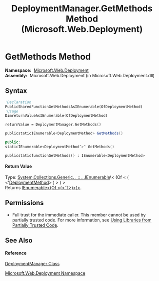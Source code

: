 ﻿---
title: DeploymentManager.GetMethods Method  (Microsoft.Web.Deployment)
TOCTitle: GetMethods Method
ms:assetid: M:Microsoft.Web.Deployment.DeploymentManager.GetMethods
ms:mtpsurl: https://msdn.microsoft.com/en-us/library/microsoft.web.deployment.deploymentmanager.getmethods(v=VS.90)
ms:contentKeyID: 22753993
ms.date: 05/02/2012
mtps_version: v=VS.90
f1_keywords:
- Microsoft.Web.Deployment.DeploymentManager.GetMethods
dev_langs:
- CSharp
- JScript
- VB
- c++
api_location:
- Microsoft.Web.Deployment.dll
api_name:
- Microsoft.Web.Deployment.DeploymentManager.GetMethods
api_type:
- Managed
topic_type:
- apiref
- kbSyntax
product_family_name: VS
ROBOTS: INDEX,FOLLOW
---

# GetMethods Method

**Namespace:**  [Microsoft.Web.Deployment](microsoft-web-deployment-namespace.md)  
**Assembly:**  Microsoft.Web.Deployment (in Microsoft.Web.Deployment.dll)

## Syntax

``` vb
'Declaration
PublicSharedFunctionGetMethodsAsIEnumerable(OfDeploymentMethod)
'Usage
DimreturnValueAsIEnumerable(OfDeploymentMethod)

returnValue = DeploymentManager.GetMethods()
```

``` csharp
publicstaticIEnumerable<DeploymentMethod> GetMethods()
```

``` c++
public:
staticIEnumerable<DeploymentMethod^>^ GetMethods()
```

``` jscript
publicstaticfunctionGetMethods() : IEnumerable<DeploymentMethod>
```

#### Return Value

Type: [System.Collections.Generic. . :: . .IEnumerable](https://msdn.microsoft.com/en-us/library/9eekhta0\(v=vs.90\))\< (Of \< ( \<'[DeploymentMethod](deploymentmethod-class-microsoft-web-deployment.md)\> ) \> ) \>  
Returns [IEnumerable\<(Of \<(\<'T\>)\>)\>](https://msdn.microsoft.com/en-us/library/9eekhta0\(v=vs.90\)).  

## Permissions

  - Full trust for the immediate caller. This member cannot be used by partially trusted code. For more information, see [Using Libraries from Partially Trusted Code](https://msdn.microsoft.com/en-us/library/8skskf63\(v=vs.90\)).

## See Also

#### Reference

[DeploymentManager Class](deploymentmanager-class-microsoft-web-deployment.md)

[Microsoft.Web.Deployment Namespace](microsoft-web-deployment-namespace.md)

